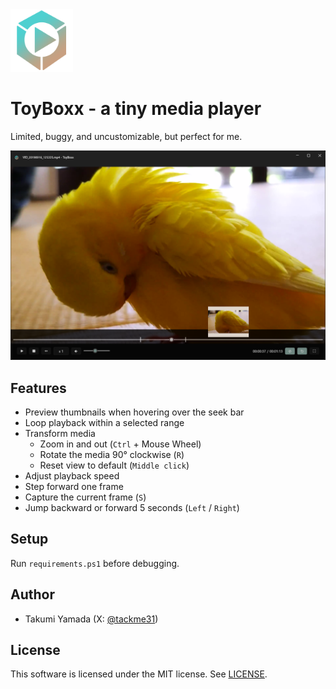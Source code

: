 <img src="./img/icons/256x256.png" width="100" />

# ToyBoxx - a tiny media player
Limited, buggy, and uncustomizable, but perfect for me.

![](./img/screenshot.png)

## Features

- Preview thumbnails when hovering over the seek bar
- Loop playback within a selected range
- Transform media
  - Zoom in and out (`Ctrl` + Mouse Wheel)
  - Rotate the media 90° clockwise (`R`)
  - Reset view to default (`Middle click`)
- Adjust playback speed
- Step forward one frame
- Capture the current frame (`S`)
- Jump backward or forward 5 seconds (`Left` / `Right`)

## Setup
Run `requirements.ps1` before debugging.

## Author

- Takumi Yamada (X: [@tackme31](https://x.com/tackme31))

## License
This software is licensed under the MIT license. See [LICENSE](./LICENSE).